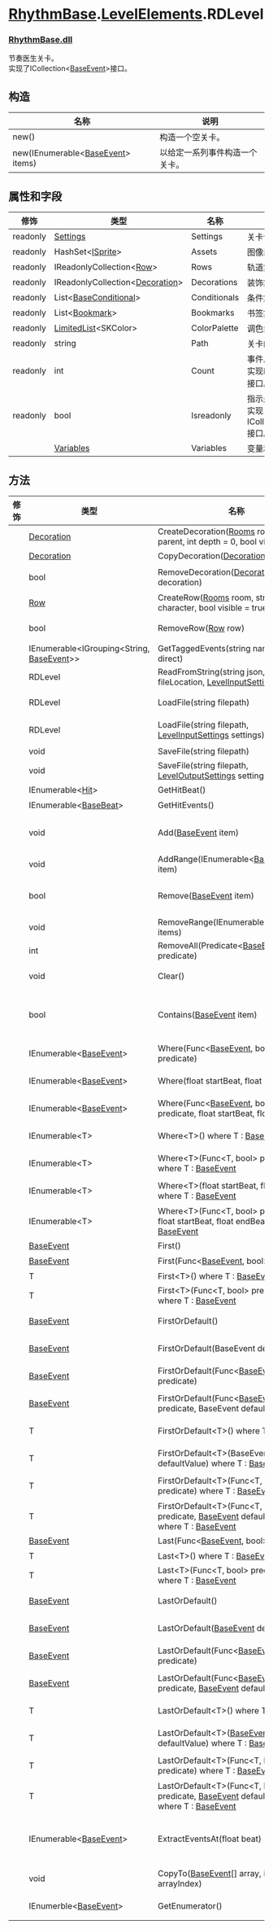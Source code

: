 # [RhythmBase](../../RhythmToolkit.md).[LevelElements](../namespace/LevelElements.md).RDLevel
### [RhythmBase.dll](../assembly/RhythmBase.md)
节奏医生关卡。  
实现了ICollection\<[BaseEvent][E]\>接口。

## 构造

名称 | 说明
-|-
new() | 构造一个空关卡。
new(IEnumerable\<[BaseEvent][E]\> items) | 以给定一系列事件构造一个关卡。

## 属性和字段
修饰 | 类型 | 名称 | 说明
-|-|-|-
readonly | [Settings](../class/Settings.md) | Settings | 关卡设置。
readonly | HashSet\<[ISprite](../interface/ISprite.md)\> | Assets | 图像素材集合。
readonly | IReadonlyCollection\<[Row](../class/Row.md)\> | Rows | 轨道集合。
readonly | IReadonlyCollection\<[Decoration](../class/Decoration.md)\> | Decorations | 装饰集合。
readonly | List\<[BaseConditional](../class/BaseConditional.md)\> | Conditionals | 条件集合。
readonly | List\<[Bookmark](../class/Bookmark.md)\> | Bookmarks | 书签集合。
readonly | [LimitedList](../class/LimitedList.md)\<SKColor\> | ColorPalette | 调色盘集合。
readonly | string | Path | 关卡的文件信息。
readonly | int | Count | 事件总数量。<br>实现ICollection\<[BaseEvent][E]\>.Count接口。
readonly | bool | Isreadonly | 指示是否只读。<br>实现ICollection\<[BaseEvent][E]\>.Isreadonly接口。
| | [Variables](../class/Variables.md) | Variables | 变量和自定义方法。

## 方法
修饰 | 类型 | 名称 | 说明
-|-|-|-
| | [Decoration](../class/Decoration.md) | CreateDecoration([Rooms](../class/Rooms.md) room, ISprite parent, int depth = 0, bool visible = true) | 创建装饰。
| | [Decoration](../class/Decoration.md) | CopyDecoration([Decoration](../class/Decoration.md) decoration) | 复制装饰。
| | bool | RemoveDecoration([Decoration](../class/Decoration.md) decoration) | 移除装饰。<br>此方法会同时移除关卡内隶属于此装饰的事件。
| | [Row](../class/Row.md) | CreateRow([Rooms](../class/Rooms.md) room, string character, bool visible = true) | 创建轨道。
| | bool | RemoveRow([Row](../class/Row.md) row) | 移除轨道。<br>此方法会同时移除关卡内隶属于此轨道的事件。
| | IEnumerable\<IGrouping\<String, [BaseEvent][E]\>\> | GetTaggedEvents(string name, bool direct) | 以标签名获取标签事件。
| | RDLevel | ReadFromString(string json, string fileLocation, [LevelInputSettings](../class/LevelInputSettings.md) settings) | 导入关卡。
| | RDLevel | LoadFile(string filepath) | 读取关卡文件。<br>支持rdlevel,rdzip格式。
| | RDLevel | LoadFile(string filepath, [LevelInputSettings](../class/LevelInputSettings.md) settings) | 读取关卡文件。<br>支持rdlevel,rdzip格式。
| | void | SaveFile(string filepath) | 保存关卡文件。
| | void | SaveFile(string filepath, [LevelOutputSettings](../class/LevelOutputSettings.md) settings) | 保存关卡文件。
| | IEnumerable\<[Hit](../class/Hit.md)\> | GetHitBeat() | 返回关卡的按拍点集合。
| | IEnumerable\<[BaseBeat](../class/BaseBeat.md)\> | GetHitEvents() | 返回关卡的节拍事件集合。
| | void | Add([BaseEvent][E] item) | 向事件集合添加事件。<br>实现ICollection\<[BaseEvent][E]\>.Add(BaseEvent item)接口。
| | void | AddRange(IEnumerable\<[BaseEvent][E]\> item) | 向事件集合添加一系列事件。
| | bool | Remove([BaseEvent][E] item) | 移除事件。<br>实现ICollection\<[BaseEvent][E]\>.Remove()接口。
| | void | RemoveRange(IEnumerable\<[BaseEvent][E]\> items) | 移除给定列表内的所有事件。
| | int | RemoveAll(Predicate\<[BaseEvent][E]\> predicate) | 移除满足谓词的事件并返回移除的个数。
| | void | Clear() | 清空Events集合。<br>实现ICollection\<[BaseEvent][E]\>.Clear()接口
| | bool | Contains([BaseEvent][E] item) | 返回关卡是否包含此事件。<br>实现ICollection\<[BaseEvent][E]\>.Contains([BaseEvent][E] item)接口
| | IEnumerable\<[BaseEvent][E]\> | Where(Func\<[BaseEvent][E], bool\> predicate) | 以谓词筛选指定事件。此迭代器以事件的时间顺序迭代。
| | IEnumerable\<[BaseEvent][E]\> | Where(float startBeat, float endBeat) | 以节拍范围`[startBeat, endBeat]`筛选指定事件。此迭代器以事件的时间顺序迭代。
| | IEnumerable\<[BaseEvent][E]\> | Where(Func\<[BaseEvent][E], bool\> predicate, float startBeat, float endBeat) | 以谓词和节拍范围`[startBeat, endBeat]`筛选指定事件。此迭代器以事件的时间顺序迭代。
| | IEnumerable\<T\> | Where\<T\>() where T : [BaseEvent][E] | 以类型筛选指定事件。此迭代器以事件的时间顺序迭代。
| | IEnumerable\<T\>| Where\<T\>(Func\<T, bool\> predicate) where T : [BaseEvent][E] | 以类型和谓词筛选指定事件。此迭代器以事件的时间顺序迭代。
| | IEnumerable\<T\>| Where\<T\>(float startBeat, float endBeat) where T : [BaseEvent][E] | 以类型和节拍范围`[startBeat, endBeat]`筛选指定事件。此迭代器以事件的时间顺序迭代。
| | IEnumerable\<T\>| Where\<T\>(Func\<T, bool\> predicate, float startBeat, float endBeat) where T : [BaseEvent][E] | 以类型、谓词和节拍范围筛选指定事件。此迭代器以事件的时间顺序迭代。
| | [BaseEvent][E] | First() | 获取关卡内第一个事件。
| | [BaseEvent][E] | First(Func\<[BaseEvent][E], bool\> predicate) | 获取关卡内第一个满足谓词的事件。
| | T | First\<T\>() where T : [BaseEvent][E]  | 获取关卡内第一个满足类型的事件。
| | T | First\<T\>(Func\<T, bool\> predicate) where T : [BaseEvent][E] | 获取关卡内第一个满足谓词和类型的事件。
| | [BaseEvent][E] | FirstOrDefault() | 获取关卡内第一个事件。<br>若未找到则返回null。
| | [BaseEvent][E] | FirstOrDefault(BaseEvent defaultValue) | 获取关卡内第一个事件。<br>若未找到则返回defaultValue。
| | [BaseEvent][E] | FirstOrDefault(Func\<[BaseEvent][E], bool\> predicate) | 获取关卡内第一个满足谓词的事件。<br>若未找到则返回null。
| | [BaseEvent][E] | FirstOrDefault(Func\<[BaseEvent][E], bool\> predicate, BaseEvent defaultValue) | 获取关卡内第一个满足谓词的事件。<br>若未找到则返回defaultValue。
| | T | FirstOrDefault\<T\>() where T : [BaseEvent][E] | 获取关卡内第一个满足类型的事件。<br>若未找到则返回null。
| | T | FirstOrDefault\<T\>(BaseEvent defaultValue) where T : [BaseEvent][E] | 获取关卡内第一个满足类型的事件。<br>若未找到则返回defaultValue。
| | T | FirstOrDefault\<T\>(Func\<T, bool\> predicate) where T : [BaseEvent][E] | 获取关卡内第一个满足谓词和类型的事件。<br>若未找到则返回null。
| | T | FirstOrDefault\<T\>(Func\<T, bool\> predicate, [BaseEvent][E] defaultValue) where T : [BaseEvent][E] | 获取关卡内第一个满足谓词和类型的事件。<br>若未找到则返回defaultValue。
| | [BaseEvent][E] | Last(Func\<[BaseEvent][E], bool\> predicate) | 获取关卡内最后一个满足谓词的事件。
| | T | Last\<T\>() where T : [BaseEvent][E] | 获取关卡内最后一个满足类型的事件。
| | T | Last\<T\>(Func\<T, bool\> predicate) where T : [BaseEvent][E] | 获取关卡内最后一个满足谓词和类型的事件。
| | [BaseEvent][E] | LastOrDefault() | 获取关卡内最后一个事件。<br>若未找到则返回null。
| | [BaseEvent][E] | LastOrDefault([BaseEvent][E] defaultValue) | 获取关卡内最后一个事件。<br>若未找到则返回defaultValue。
| | [BaseEvent][E] | LastOrDefault(Func\<[BaseEvent][E], bool\> predicate) | 获取关卡内最后一个满足谓词的事件。<br>若未找到则返回null。
| | [BaseEvent][E] | LastOrDefault(Func\<[BaseEvent][E], bool\> predicate, [BaseEvent][E] defaultValue) | 获取关卡内最后一个满足谓词的事件。<br>若未找到则返回defaultValue。
| | T | LastOrDefault\<T\>() where T : [BaseEvent][E] | 获取关卡内最后一个满足类型的事件。<br>若未找到则返回null。
| | T | LastOrDefault\<T\>([BaseEvent][E] defaultValue) where T : [BaseEvent][E] | 获取关卡内最后一个满足类型的事件。<br>若未找到则返回defaultValue。
| | T | LastOrDefault\<T\>(Func\<T, bool\> predicate) where T : [BaseEvent][E] | 获取关卡内最后一个满足谓词和类型的事件。<br>若未找到则返回null。
| | T | LastOrDefault\<T\>(Func\<T, bool\> predicate, [BaseEvent][E] defaultValue) where T : [BaseEvent][E] | 获取关卡内最后一个满足谓词和类型的事件。<br>若未找到则返回defaultValue。
| | IEnumerable\<[BaseEvent][E]\> | ExtractEventsAt(float beat) | 返回关卡内指定节拍的事件集合。若此处无事件则返回空集合。<br>**注意：此方法在返回结果的同时会尝试移除关卡内的相同事件。**
| | void | CopyTo([BaseEvent][E][] array, int arrayIndex) | 将事件拷贝到数组。<br>实现ICollection\<[BaseEvent][E]\>.CopyTo()接口。
| | IEnumerble<[BaseEvent][E]> | GetEnumerator() | 获取此关卡实例的迭代器。此迭代器以事件的时间顺序迭代。

[E]: ../class/BaseEvent.md